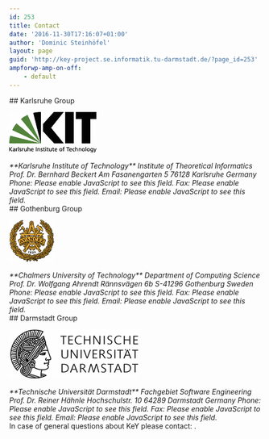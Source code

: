 ```yaml
---
id: 253
title: Contact
date: '2016-11-30T17:16:07+01:00'
author: 'Dominic Steinhöfel'
layout: page
guid: 'http://key-project.se.informatik.tu-darmstadt.de/?page_id=253'
ampforwp-amp-on-off:
    - default
---
```


<div class="row"><div class="col-md-4">## Karlsruhe Group

![KIT](/wp-content/uploads/2016/04/kit.png)

<address>**Karlsruhe Institute of Technology**  
Institute of Theoretical Informatics  
Prof. Dr. Bernhard Beckert  
Am Fasanengarten 5  
76128 Karlsruhe  
Germany  
Phone: <span id="a5ec5d706a62cb74a1f7fdcfe19ab205"></span><script type="text/javascript">
                    var t=[65,-27,62,-10,61,-2,40,-5,58,-8,67,-29,64,-11,66,-7,45,-10,62,-9,68,-30,65,-12,65,-6,44,-9,62,-14,73,-35,70,-18,75,-16,54,-19,71,-18,77,-39,74,-21,73,-14,52,-17,69,-13,72,-34,69,-16,70,-11,49,-14,66,-13,72,-34,69,-16,66,-7,45,-10,63,-13,72,-34,69,-17,73,-14,52,-17,70,-22,81,-43,78,-25,76,-17];
                    var toAppend = '';
                    for (var i=1; i<t.length; i++)
                    {
                    	toAppend+=String.fromCharCode(t[i]+t[i-1]);
                    }
                    document.getElementById('a5ec5d706a62cb74a1f7fdcfe19ab205').innerHTML = toAppend;
                </script><noscript>Please enable JavaScript to see this field.</noscript>  
Fax: <span id="b83af102c180e102be05e60afb20b132"></span><script type="text/javascript">
                    var t=[181,-143,178,-126,177,-118,156,-121,174,-124,183,-145,180,-127,182,-123,161,-126,178,-125,184,-146,181,-128,181,-122,160,-125,178,-130,189,-151,186,-134,191,-132,170,-135,187,-134,193,-155,190,-137,189,-130,168,-133,185,-129,188,-150,185,-132,186,-127,165,-130,182,-129,188,-150,185,-132,182,-123,161,-126,179,-129,188,-150,185,-133,189,-130,168,-133,186,-138,197,-159,194,-142,199,-140];
                    var toAppend = '';
                    for (var i=1; i<t.length; i++)
                    {
                    	toAppend+=String.fromCharCode(t[i]+t[i-1]);
                    }
                    document.getElementById('b83af102c180e102be05e60afb20b132').innerHTML = toAppend;
                </script><noscript>Please enable JavaScript to see this field.</noscript>  
Email: <span id="ee5d592e0843ac8cb445cde86c0d9e55"></span><script type="text/javascript">
                    var t=[5,55,42,-10,114,0,101,1,60,-26,135,-38,143,-35,151,-40,98,-60,95,-38,94,-35,73,-38,87,-39,88,-29,67,-32,89,-32,91,-53,88,-39,87,-32,91,-53,88,-39,87,-38,97,-59,94,-45,94,-42,101,-63,98,-49,98,-44,103,-65,100,-46,98,-39,77,-42,91,-43,98,-39,77,-42,91,-43,96,-37,75,-40,89,-40,94,-35,73,-38,90,-36,95,-57,92,-43,91,-42,101,-63,98,-49,97,-49,108,-70,105,-56,105,-50,109,-75,137,-39,140,-41,148,-47,161,-45,109,-2,107,9,37,64,36,81,-21,68,29,33];
                    var toAppend = '';
                    for (var i=1; i<t.length; i++)
                    {
                    	toAppend+=String.fromCharCode(t[i]+t[i-1]);
                    }
                    document.getElementById('ee5d592e0843ac8cb445cde86c0d9e55').innerHTML = toAppend;
                </script><noscript>Please enable JavaScript to see this field.</noscript></address></div><div class="col-md-4">## Gothenburg Group

![Chalmers](/wp-content/uploads/2016/04/chalmers.png)

<address>**Chalmers University of Technology**  
Department of Computing Science  
Prof. Dr. Wolfgang Ahrendt  
Rännsvägen 6b  
S-41296 Gothenburg  
Sweden  
Phone: <span id="334d5c327eaf1a180e96e2a0fcd8a4d0"></span><script type="text/javascript">
                    var t=[52,-14,49,3,48,11,27,8,45,5,54,-16,51,2,50,9,29,6,46,7,52,-14,49,4,45,14,24,11,41,16,43,-5,40,12,41,18,20,15,38,15,44,-6,41,12,41,18,20,15,38,10,49,-11,46,6,47,12,26,9,43,14,45,-7,42,10,46,13,25,10,42,15,44,-6,41,11,46,13];
                    var toAppend = '';
                    for (var i=1; i<t.length; i++)
                    {
                    	toAppend+=String.fromCharCode(t[i]+t[i-1]);
                    }
                    document.getElementById('334d5c327eaf1a180e96e2a0fcd8a4d0').innerHTML = toAppend;
                </script><noscript>Please enable JavaScript to see this field.</noscript>  
Fax: <span id="2aeaec244c77bc65d58c58b3875697bb"></span><script type="text/javascript">
                    var t=[200,-162,197,-145,196,-137,175,-140,193,-143,202,-164,199,-146,198,-139,177,-142,194,-141,200,-162,197,-144,193,-134,172,-137,189,-132,191,-153,188,-136,189,-130,168,-133,186,-133,192,-154,189,-136,189,-130,168,-133,186,-138,197,-159,194,-142,195,-136,174,-139,192,-143,202,-164,199,-146,198,-139,177,-142,195,-143,202,-164,199,-146,195,-136];
                    var toAppend = '';
                    for (var i=1; i<t.length; i++)
                    {
                    	toAppend+=String.fromCharCode(t[i]+t[i-1]);
                    }
                    document.getElementById('2aeaec244c77bc65d58c58b3875697bb').innerHTML = toAppend;
                </script><noscript>Please enable JavaScript to see this field.</noscript>  
Email: <span id="2d67f8ae1795e18a9c082b9e1419e3ae"></span><script type="text/javascript">
                    var t=[205,-145,242,-210,314,-200,301,-199,260,-226,335,-238,343,-235,351,-240,298,-260,295,-238,293,-234,272,-237,286,-238,290,-231,269,-234,283,-234,286,-227,265,-230,279,-231,280,-221,259,-224,273,-224,272,-213,251,-216,265,-217,265,-206,244,-209,258,-209,263,-204,242,-207,261,-209,268,-230,265,-208,265,-206,244,-209,258,-210,262,-203,241,-206,263,-208,267,-229,264,-215,263,-207,266,-228,263,-214,262,-205,264,-226,261,-212,260,-211,270,-232,267,-218,267,-215,274,-236,271,-222,271,-218,277,-239,274,-222,276,-217,255,-220,269,-220,273,-214,252,-217,266,-218,267,-208,242,-180,277,-173,287,-186,296,-196,312,-248,347,-243,340,-232,341,-240,354,-239,285,-170,271,-211,258,-161,223];
                    var toAppend = '';
                    for (var i=1; i<t.length; i++)
                    {
                    	toAppend+=String.fromCharCode(t[i]+t[i-1]);
                    }
                    document.getElementById('2d67f8ae1795e18a9c082b9e1419e3ae').innerHTML = toAppend;
                </script><noscript>Please enable JavaScript to see this field.</noscript></address></div><div class="col-md-4">## Darmstadt Group

![TU Darmstadt](/wp-content/uploads/2016/04/tud.png)

<address>**Technische Universität Darmstadt**  
Fachgebiet Software Engineering  
Prof. Dr. Reiner Hähnle  
Hochschulstr. 10  
64289 Darmstadt  
Germany  
Phone: <span id="5ab4926942b1b442eb8e4d552be0263e"></span><script type="text/javascript">
                    var t=[5,33,2,50,1,58,-20,55,-2,52,7,31,4,49,6,53,-15,50,2,51,8,30,5,48,4,55,-17,52,0,57,2,36,-1,54,-3,62,-24,59,-7,64,-5,43,-8,60,-7,66,-28,63,-11,68,-9,47,-12,65,-13,72,-34,69,-17,70,-11,49,-14,67,-19,78,-40,75,-23,80,-21,59,-24,77,-28,87,-49,84,-31,83,-24,62,-27,79,-22,81];
                    var toAppend = '';
                    for (var i=1; i<t.length; i++)
                    {
                    	toAppend+=String.fromCharCode(t[i]+t[i-1]);
                    }
                    document.getElementById('5ab4926942b1b442eb8e4d552be0263e').innerHTML = toAppend;
                </script><noscript>Please enable JavaScript to see this field.</noscript>  
Fax: <span id="9e6313a9d7c77d30890523bf262386c9"></span><script type="text/javascript">
                    var t=[44,-6,41,11,40,19,19,16,37,13,46,-8,43,10,45,14,24,11,41,12,47,-9,44,9,43,16,22,13,39,18,41,-3,38,15,36,23,15,20,32,25,34,4,31,21,32,27,11,24,28,29,30,8,27,26,26,33,5,30,22,31,28,10,25,28,20,39,-1,36,17,31,28,10,25,28,21,38,0,35,18,34,25,13,22,30,27,32];
                    var toAppend = '';
                    for (var i=1; i<t.length; i++)
                    {
                    	toAppend+=String.fromCharCode(t[i]+t[i-1]);
                    }
                    document.getElementById('9e6313a9d7c77d30890523bf262386c9').innerHTML = toAppend;
                </script><noscript>Please enable JavaScript to see this field.</noscript>  
Email: <span id="3dcb7af08e18dde27da4c23b9eeb4d9b"></span><script type="text/javascript">
                    var t=[218,-158,255,-223,327,-213,314,-212,273,-239,348,-251,356,-248,364,-253,311,-273,308,-259,307,-255,314,-276,311,-254,309,-250,288,-253,302,-254,303,-244,282,-247,296,-248,300,-241,279,-244,293,-244,292,-233,271,-236,285,-237,293,-234,272,-237,286,-238,287,-228,266,-231,285,-233,292,-254,289,-232,289,-230,268,-233,282,-233,286,-227,265,-230,282,-228,287,-249,284,-235,284,-230,289,-251,286,-237,286,-231,290,-252,287,-235,288,-229,267,-232,281,-233,281,-222,260,-225,282,-227,286,-248,283,-234,283,-231,290,-252,287,-238,286,-229,288,-250,285,-236,285,-232,291,-253,288,-239,288,-234,293,-255,290,-233,288,-229,267,-232,281,-233,281,-222,260,-225,274,-225,279,-220,258,-223,275,-221,280,-242,277,-228,276,-228,287,-249,284,-235,283,-234,293,-259,321,-217,314,-213,317,-207,315,-214,278,-179,294,-248,364,-247,292,-192,289,-175,284,-169,285,-188,288,-172,218,-118,219,-159,206,-109,171];
                    var toAppend = '';
                    for (var i=1; i<t.length; i++)
                    {
                    	toAppend+=String.fromCharCode(t[i]+t[i-1]);
                    }
                    document.getElementById('3dcb7af08e18dde27da4c23b9eeb4d9b').innerHTML = toAppend;
                </script><noscript>Please enable JavaScript to see this field.</noscript></address></div></div><div class="row"><div class="col-md-12">In case of general questions about KeY please contact: <support@key-project.org>.

</div></div>